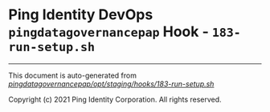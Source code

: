 
# Ping Identity DevOps `pingdatagovernancepap` Hook - `183-run-setup.sh`

---
This document is auto-generated from _[pingdatagovernancepap/opt/staging/hooks/183-run-setup.sh](https://github.com/pingidentity/pingidentity-docker-builds/blob/master/pingdatagovernancepap/opt/staging/hooks/183-run-setup.sh)_

Copyright (c) 2021 Ping Identity Corporation. All rights reserved.
